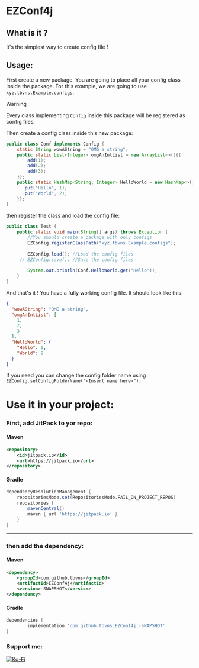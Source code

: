 # EZConf4j
## What is it ?
It's the simplest way to create config file !
## Usage:
First create a new package. 
You are going to place all your config class inside the package.
For this example, we are going to use `xyz.tbvns.Example.configs`.
> [!WARNING]
> Every class implementing `Config` inside this package will be registered as config files.

Then create a config class inside this new package:
```java
public class Conf implements Config {
    static String wowAString = "OMG a string";
    public static List<Integer> omgAnIntList = new ArrayList<>(){{
        add(1);
        add(2);
        add(3);
    }};
    public static HashMap<String, Integer> HelloWorld = new HashMap<>(){{
       put("Hello", 1);
       put("World", 2);
    }};
}
```
then register the class and load the config file:
```java
public class Test {
    public static void main(String[] args) throws Exception {
        //You should create a package with only configs
        EZConfig.registerClassPath("xyz.tbvns.Example.configs");
        
        EZConfig.load(); //Load the config files
     // EZConfig.save(); //Save the config files
        
        System.out.println(Conf.HelloWorld.get("Hello"));
    }
}
```
And that's it ! You have a fully working config file.
It should look like this:
```json
{
  "wowAString": "OMG a string",
  "omgAnIntList": [
    1,
    2,
    3
  ],
  "HelloWorld": {
    "Hello": 1,
    "World": 2
  }
}
```

If you need you can change the config folder name using 
`EZConfig.setConfigFolderName("<Insert name here>");`

# Use it in your project:
### First, add JitPack to yor repo:
#### Maven
```xml
<repository>
    <id>jitpack.io</id>
    <url>https://jitpack.io</url>
</repository>
```
#### Gradle
```groovy
dependencyResolutionManagement {
	repositoriesMode.set(RepositoriesMode.FAIL_ON_PROJECT_REPOS)
	repositories {
		mavenCentral()
		maven { url 'https://jitpack.io' }
	}
}
```
___
### then add the dependency:
#### Maven
```xml
<dependency>
    <groupId>com.github.tbvns</groupId>
    <artifactId>EZConf4j</artifactId>
    <version>-SNAPSHOT</version>
</dependency>
```
#### Gradle
```groovy
dependencies {
        implementation 'com.github.tbvns:EZConf4j:-SNAPSHOT'
}
```

### Support me:
[![Ko-Fi](https://img.shields.io/badge/Ko--fi-F16061?style=for-the-badge&logo=ko-fi&logoColor=white)](https://ko-fi.com/tbvns)

